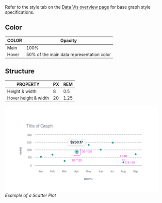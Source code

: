 Refer to the style tab on the [Data Vis overview page](/data-vis/overview/style) for base graph style specifications.

## Color
| COLOR            | Opacity                                    |
|------------------|--------------------------------------------|
| Main				     | 100%                                      |
| Hover			       | 50% of the main data representation color |



## Structure
| PROPERTY             | PX | REM  |
|----------------------|----|------|
| Height & width			 | 8  |  0.5 |
| Hover height & width | 20 | 1.25 |


![Scatter Plot example](images/style-scatter-plot.png)
_Example of a Scatter Plot_
